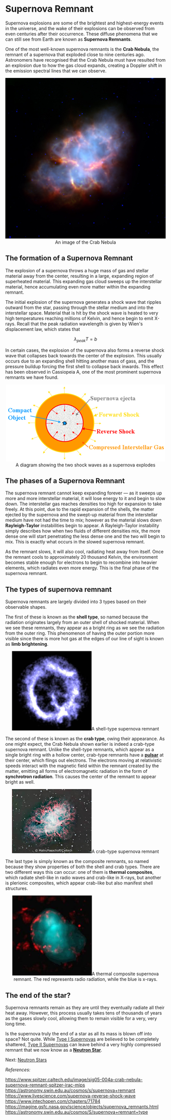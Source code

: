 # Supernova Remnant

Supernova explosions are some of the brightest and highest-energy events in the universe, and the wake of their explosions can be observed from even centuries after their occurrence. These diffuse phenomena that we can still see from Earth are known as **Supernova Remnants**. 

One of the most well-known supernova remnants is the **Crab Nebula**, the remnant of a supernova that exploded close to nine centuries ago. Astronomers have recognised that the Crab Nebula must have resulted from an explosion due to how the gas cloud expands, creating a Doppler shift in the emission spectral lines that we can observe.

<p align="center">
    <img src = "../../../assets/nova/crab_nebula.jpg">An image of the Crab Nebula</img>
</p>

## The formation of a Supernova Remnant

The explosion of a supernova throws a huge mass of gas and stellar material away from the center, resulting in a large, expanding region of superheated material. This expanding gas cloud sweeps up the interstellar material, hence accumulating even more matter within the expanding remnant.

The initial explosion of the supernova generates a shock wave that ripples outward from the star, passing through the stellar medium and into the interstellar space. Material that is hit by the shock wave is heated to very high temperatures reaching millions of Kelvin, and hence begin to emit X-rays. Recall that the peak radiation wavelength is given by Wien's displacement law, which states that 

$$
\lambda_{peak} T = b
$$

In certain cases, the explosion of the supernova also forms a reverse shock wave that collapses back towards the center of the explosion. This usually occurs due to an expanding shell hitting another mass of gass, and the pressure buildup forcing the first shell to collapse back inwards. This effect has been observed in Cassiopeia A, one of the most prominent supernova remnants we have found.

<p align="center">
    <img src="../../../assets/nova/double_shock.jpg">A diagram showing the two shock waves as a supernova explodes</img>
</p>

## The phases of a Supernova Remnant
The supernova remnant cannot keep expanding forever — as it sweeps up more and more interstellar material, it will lose energy to it and begin to slow down. The interstellar gas reaches densities too high for expansion to take freely. At this point, due to the rapid expansion of the shells, the matter ejected by the supernova and the swept-up material from the interstellar medium have not had the time to mix; however as the material slows down **Rayleigh-Taylor** instabilities begin to appear. A Rayleigh-Taylor instability simply describes how when two fluids of different densities mix, the more dense one will start penetrating the less dense one and the two will begin to mix. This is exactly what occurs in the slowed supernova remnant.

As the remnant slows, it will also cool, radiating heat away from itself. Once the remnant cools to approximately 20 thousand Kelvin, the environment becomes stable enough for electrons to begin to recombine into heavier elements, which radiates even more energy. This is the final phase of the supernova remnant.

## The types of supernova remnant
Supernova remnants are largely divided into 3 types based on their observable shapes.

The first of these is known as the **shell type**, so named because the radiation originates largely from an outer shell of shocked material. When we see these remnants, they appear as a bright ring as we see the radiation from the outer ring. This phenomenon of having the outer portion more visible since there is more hot gas at the edges of our line of sight is known as **limb brightening**.

<p align="center">
    <img src="../../../assets/nova/shell_type.jpg">A shell-type supernova remnant</img>
</p>

The second of these is known as the **crab type**, owing their appearance. As one might expect, the Crab Nebula shown earlier is indeed a crab-type supernova remnant. Unlike the shell-type remnants, which appear as a single bright ring with a hollow center, crab-type remnants have a **[pulsar](../others/pulsar.md)** at their center, which flings out electrons. The electrons moving at relativistic speeds interact with the magnetic field within the remnant created by the matter, emitting all forms of electromagnetic radiation in the form of **synchrotron radiation**. This causes the center of the remnant to appear bright as well.

<p align="center">
    <img src="../../../assets/nova/crab_type.jpg">A crab-type supernova remnant</img>
</p>

The last type is simply known as the composite remnants, so named because they show properties of both the shell and crab types. There are two different ways this can occur: one of them is **thermal composites**, which radiate shell-like in radio waves and crab-like in X-rays, but another is plerionic composites, which appear crab-like but also manifest shell structures.

<p align="center">
    <img src="../../../assets/nova/composite_type.jpg">A thermal composite supernova remnant. The red represents radio radiation, while the blue is x-rays.</img>
</p>

## The end of the star?

Supernova remnants remain as they are until they eventually radiate all their heat away. However, this process usually takes tens of thousands of years as the gases slowly cool, allowing them to remain visible for a very, very long time. 

Is the supernova truly the end of a star as all its mass is blown off into space? Not quite. While [Type I Supernovas](type_1a_supernova.md) are believed to be completely shattered, [Type II Supernovas](type_2_supernova.md) can leave behind a very highly compressed remnant that we now know as a **[Neutron Star](../others/neutron_star.md)**.

Next: [Neutron Stars](../others/neutron_star.md)


*References:*

https://www.spitzer.caltech.edu/image/sig05-004a-crab-nebula-supernova-remnant-spitzer-irac-mips \
https://astronomy.swin.edu.au/cosmos/s/supernova+remnant \
https://www.livescience.com/supernova-reverse-shock-wave
https://www.intechopen.com/chapters/71784
https://imagine.gsfc.nasa.gov/science/objects/supernova_remnants.html
https://astronomy.swin.edu.au/cosmos/S/supernova+remnant+type
